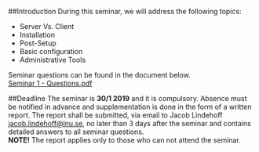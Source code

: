 ##Introduction
During this seminar, we will address the following topics:

* Server Vs. Client
* Installation
* Post-Setup
* Basic configuration
* Administrative Tools

Seminar questions can be found in the document below. <br />
[Seminar 1 - Questions.pdf](https://github.com/1DV020/Seminar/raw/master/Seminar%201/Seminar_1.pdf)

##Deadline
The seminar is **30/1 2019** and it is compulsory.
Absence must be notified in advance and supplementation is done in the form of a written report. The report shall be submitted, via email to Jacob Lindehoff <jacob.lindehoff@lnu.se>, no later than 3 days after the seminar and contains detailed answers to all seminar questions. <br />
**NOTE!** The report applies only to those who can not attend the seminar.
